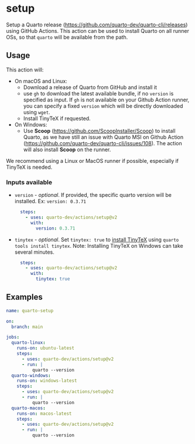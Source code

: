 # setup

Setup a Quarto release (https://github.com/quarto-dev/quarto-cli/releases) using GitHub Actions. This action can be used to install Quarto on all runner OSs, so that `quarto` will be available from the path.

## Usage

This action will:

* On macOS and Linux:
  - Download a release of Quarto from GitHub and install it
  - use `gh` to download the latest available bundle, if no `version` is specified as input. If `gh` is not available on your Github Action runner, you can specify a fixed `version` which will be directly downloaded using `wget`.
  - Install TinyTeX if requested.
* On Windows:
  - Use **Scoop** (https://github.com/ScoopInstaller/Scoop) to install Quarto, as we have still an issue with Quarto MSI on Github Action (https://github.com/quarto-dev/quarto-cli/issues/108). The action will also install **Scoop** on the runner.

We recommend using a Linux or MacOS runner if possible, especially if TinyTeX is needed.

### Inputs available

* `version` - _optional_. If provided, the specific quarto version will be installed. Ex: `version: 0.3.71`

  ```yaml
    steps:
      - uses: quarto-dev/actions/setup@v2
        with:
          version: 0.3.71
  ```

* `tinytex` - _optional_. Set `tinytex: true` to [install TinyTeX](https://quarto.org/docs/output-formats/pdf-engine.html#installing-tex) using `quarto tools install tinytex`. Note: Installing TinyTeX on Windows can take several minutes.

  ```yaml
    steps:
      - uses: quarto-dev/actions/setup@v2
        with:
          tinytex: true
  ```

## Examples

```yaml
name: quarto-setup

on: 
  branch: main

jobs:
  quarto-linux:
    runs-on: ubuntu-latest
    steps:
      - uses: quarto-dev/actions/setup@v2
      - run: |
          quarto --version
  quarto-windows:
    runs-on: windows-latest
    steps:
      - uses: quarto-dev/actions/setup@v2
      - run: |
          quarto --version
  quarto-macos:
    runs-on: macos-latest
    steps:
      - uses: quarto-dev/actions/setup@v2
      - run: |
          quarto --version
```

